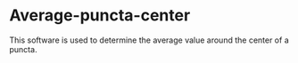 # Average-puncta-center
This software is used to determine the average value around the center of a puncta. 
